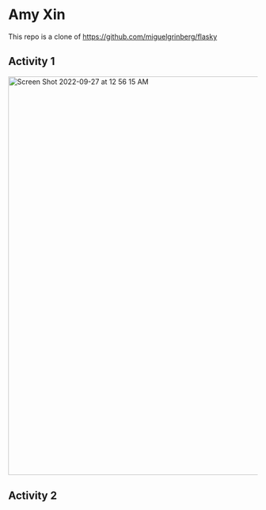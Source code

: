 # Amy Xin
This repo is a clone of https://github.com/miguelgrinberg/flasky

## Activity 1
<img width="804" alt="Screen Shot 2022-09-27 at 12 56 15 AM" src="https://user-images.githubusercontent.com/22310955/192623670-d11f0bd9-0c87-4cbb-96a8-35153589d6c8.png">

## Activity 2
